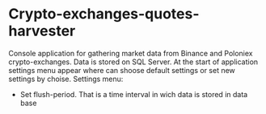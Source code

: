 # Crypto-exchanges-quotes-harvester
Console application for gathering market data from Binance and Poloniex crypto-exchanges.
Data is stored on SQL Server.
At the start of application settings menu appear where can shoose default settings or set new settings by choise.
Settings menu:
<ul>
  <li>Set flush-period. That is a time interval in wich data is stored in data base</li>
